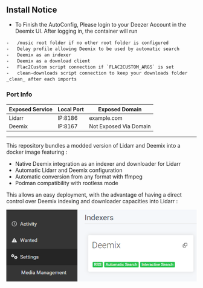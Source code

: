 ## Install Notice

- To Finish the AutoConfig, Please login to your Deezer Account in the Deemix UI. After logging in, the container will run

```
-   /music root folder if no other root folder is configured
-   Delay profile allowing Deemix to be used by automatic search
-   Deemix as an indexer
-   Deemix as a download client
-   Flac2Custom script connection if `FLAC2CUSTOM_ARGS` is set
-   clean-downloads script connection to keep your downloads folder _clean_ after each imports
```

### Port Info

| Exposed Service      | Local Port | Exposed Domain      |
|----------------------|------------|---------------------|
| Lidarr | IP:8186   | example.com         |
| Deemix | IP:8167   | Not Exposed Via Domain|

---

This repository bundles a modded version of Lidarr and Deemix into a docker image featuring :

-   Native Deemix integration as an indexer and downloader for Lidarr
-   Automatic Lidarr and Deemix configuration
-   Automatic conversion from any format with ffmpeg
-   Podman compatibility with rootless mode

This allows an easy deployment, with the advantage of having a direct control over Deemix indexing and downloader capacities into Lidarr :

[!["Lidarr indexers"](https://github.com/youegraillot/lidarr-on-steroids/raw/main/.assets/lidarr-indexers.png "Lidarr indexers")](https://github.com/youegraillot/lidarr-on-steroids/raw/main/.assets/lidarr-indexers.png)